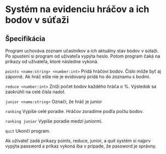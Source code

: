 Systém na evidenciu hráčov a ich bodov v súťaži
===============================================


Špecifikácia
------------

Program uchováva zoznam učastníkov a ich aktuálny stav bodov v sútaži.
Po spustení si program od užívateľa vypýta heslo. Potom program čaká na príkazy od užívateľa,
ktoré následne vykoná.

`points <name:string> <number:int>`
  Pridá hráčovi <name> <number> bodov. Číslo môže byť aj záporné.
  Ak hráč <name> ešte nie je evidovaný pridá ho do zoznamu s <number> bodmi.

`reduce <number:int>`
  Zníži počet bodov každého hráča o <number>%. Výsledok sa zaokrúhli na celé čísla nadol.

`junior <name:string>`
  Označí, že hráč <name> je junior

`ranking`
  Vypíše celé poradie. Hráčov zoradíme podľa počtu bodov.

`ranking junior`
  Vypíše poradie medzi juniormi.

`quit`
  Ukončí program.

Ak užívateľ zadá príkazy points, reduce, junior, a quit systém si najprv vypýta password
a príkaz vykoná iba v prípade, že password je správny.
